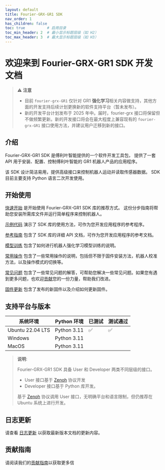 ```yaml
---
layout: default
title: Fourier-GRX-GR1 SDK
nav_order: 1
has_children: false
toc: true          # 启用目录
toc_min_header: 2  # 最小显示标题层级（如 H2）
toc_max_header: 3  # 最大显示标题层级（如 H3）
---
```


# 欢迎来到 Fourier-GRX-GR1 SDK 开发文档

> ⚠️ **注意**
>
> - 目前 `fourier-grx-GR1` 仅针对 GR1 **强化学习**相关内容做支持，其他方面的开发支持后续计划更换新的软件支持平台（暂未发布）。
> - 新的开发平台计划发布于 2025 年中。届时，fourier-grx 接口将保留但不做频繁更新。新的开发接口将会在最大程度上兼容现有的 `fourier-grx-GR1` 接口使用方法，并建议用户迁移到新的接口。

## 介绍

Fourier-GRX-GR1 SDK 是傅利叶智能提供的一个软件开发工具包，
提供了一套 API 用于安装、配置、控制傅利叶智能的 GR1 机器人产品的应用程序。

该 SDK 设计简洁易用，提供高级接口来控制机器人运动并读取传感器数据。
SDK 目前主要支持 Python 语言二次开发使用。

## 开始使用

[快速开始](/fourier-grx-GR1/docs/quickstart) 是开始使用 Fourier-GRX-GR1 SDK 库的推荐方式。
这份分步指南将帮助您安装所需库文件并运行简单程序来控制机器人。

[示例代码](/fourier-grx-GR1/docs/examples) 演示了 SDK 库的使用方法，可作为您开发应用程序的参考程序。

[参考指南](/fourier-grx-GR1/docs/reference) 包含了 SDK 库的详细 API 文档，可作为您开发应用程序的参考文档。

[模型训练](/fourier-grx-GR1/docs/training) 包含了如何进行机器人强化学习模型训练的说明。

[常用操作](/fourier-grx-GR1/docs/usage) 包含了一些常用操作的说明，包括但不限于固件安装方法，机器人校准方法，以及操作模式的切换等。

[常见问题](/fourier-grx-GR1/docs/faq) 包含了一些常见问题的解答，可帮助您解决一些常见问题。如果您有遇到更多问题，也欢迎[贡献](/fourier-grx-GR1/docs/contributing)您的一份力量，帮助我们改进。

[固件更新](/fourier-grx-GR1/docs/update) 包含了发布的新固件以及介绍如何更新固件。

## 支持平台与版本

| 系统环境             | Python 环境   | 已测试 | 测试通过 |
|------------------|-------------|-----|------|
| Ubuntu 22.04 LTS | Python 3.11 | ✅   | ✅    |
| Windows          | Python 3.11 |     |      |
| MacOS            | Python 3.11 |     |      |

> **说明**:
>
> Fourier-GRX-GR1 SDK 具备 User 和 Developer 两类不同层级的接口。
> - User 接口基于 [Zenoh](https://zenoh.io) 协议开发
> - Developer 接口基于 Python 库开发。
>
> 基于 [Zenoh](https://zenoh.io) 协议调用 User 接口，无明确平台和语言限制，但仍推荐在 Ubuntu 系统上进行开发。

## 日志更新

请查看 [日志更新](/fourier-grx-GR1/docs/changelog) 以获取最新版本文档的更新内容。

## 贡献指南

请阅读我们的[贡献指南](/fourier-grx-GR1/docs/contributing)以获取更多信